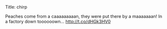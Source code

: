Title: chirp

Peaches come from a caaaaaaaaan, they were put there by a maaaaaaan! In a factory down toooooown... <a href="http://t.co/dHGk3HV0">http://t.co/dHGk3HV0</a>
